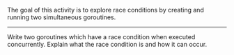 The goal of this activity is to explore race conditions by creating and running two simultaneous goroutines.

---

Write two goroutines which have a race condition when executed concurrently. Explain what the race condition is and how it can occur.
